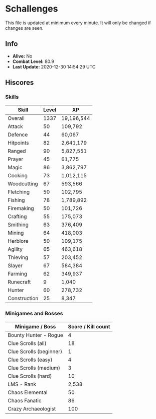 # Schallenges

This file is updated at minimum every minute. It will only be changed if changes are seen.

## Info

 - **Alive:** No
 - **Combat Level:** 80.9
 - **Last Update:** 2020-12-30 14:54:29 UTC

## Hiscores

### Skills

| Skill | Level | XP |
|--|--|--|
| Overall | 1337 | 19,196,544 |
| Attack | 50 | 109,792 |
| Defence | 44 | 60,067 |
| Hitpoints | 82 | 2,641,179 |
| Ranged | 90 | 5,827,551 |
| Prayer | 45 | 61,775 |
| Magic | 86 | 3,862,797 |
| Cooking | 73 | 1,012,115 |
| Woodcutting | 67 | 593,566 |
| Fletching | 50 | 102,795 |
| Fishing | 78 | 1,789,892 |
| Firemaking | 50 | 101,726 |
| Crafting | 55 | 175,073 |
| Smithing | 63 | 376,409 |
| Mining | 64 | 418,003 |
| Herblore | 50 | 109,175 |
| Agility | 65 | 463,618 |
| Thieving | 57 | 203,452 |
| Slayer | 67 | 584,384 |
| Farming | 62 | 349,937 |
| Runecraft | 9 | 1,040 |
| Hunter | 60 | 278,732 |
| Construction | 25 | 8,347 |

### Minigames and Bosses

| Minigame / Boss | Score / Kill count |
|--|--|
| Bounty Hunter - Rogue | 4 |
| Clue Scrolls (all) | 18 |
| Clue Scrolls (beginner) | 1 |
| Clue Scrolls (easy) | 4 |
| Clue Scrolls (medium) | 3 |
| Clue Scrolls (hard) | 10 |
| LMS - Rank | 2,538 |
| Chaos Elemental | 50 |
| Chaos Fanatic | 86 |
| Crazy Archaeologist | 100 |
